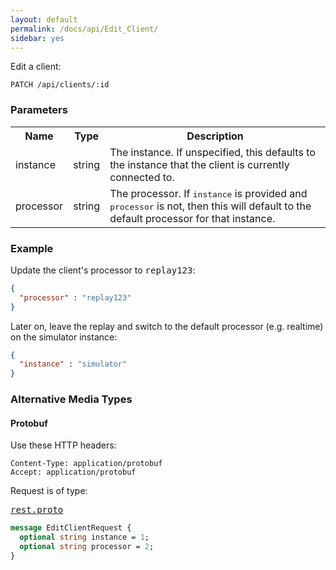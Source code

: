 ```yaml
---
layout: default
permalink: /docs/api/Edit_Client/
sidebar: yes
---
```


Edit a client:

    PATCH /api/clients/:id


### Parameters

<table class="inline">
  <tr>
    <th>Name</th>
    <th>Type</th>
    <th>Description</th>
  </tr>
  <tr>
    <td class="code">instance</td>
    <td class="code">string</td>
    <td>The instance. If unspecified, this defaults to the instance that the client is currently connected to.</td>
  </tr>
  <tr>
    <td class="code">processor</td>
    <td class="code">string</td>
    <td>The processor. If <tt>instance</tt> is provided and <tt>processor</tt> is not, then this will default to the default processor for that instance.</td>
  </tr>
</table>

### Example

Update the client's processor to <tt>replay123</tt>:

```json
{
  "processor" : "replay123"
}
```

Later on, leave the replay and switch to the default processor (e.g. realtime) on the simulator instance:

```json
{
  "instance" : "simulator"
}
```

### Alternative Media Types

#### Protobuf

Use these HTTP headers:

    Content-Type: application/protobuf
    Accept: application/protobuf
    
Request is of type:

<pre class="r header"><a href="/docs/api/rest.proto/">rest.proto</a></pre>
```proto
message EditClientRequest {
  optional string instance = 1;
  optional string processor = 2;
}
```
